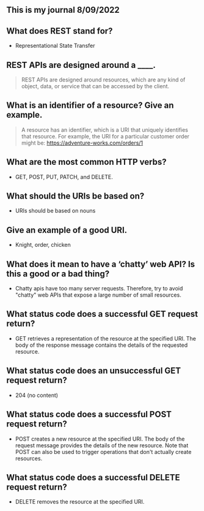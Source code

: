 ## This is my journal 8/09/2022

## What does REST stand for?

- Representational State Transfer

## REST APIs are designed around a ____.

> REST APIs are designed around resources, which are any kind of object, data, or service that can be accessed by the client.

## What is an identifier of a resource? Give an example.

> A resource has an identifier, which is a URI that uniquely identifies that resource. For example, the URI for a particular customer order might be: https://adventure-works.com/orders/1

## What are the most common HTTP verbs?

- GET, POST, PUT, PATCH, and DELETE.

## What should the URIs be based on?

- URIs should be based on nouns

## Give an example of a good URI.

- Knight, order, chicken

## What does it mean to have a ‘chatty’ web API? Is this a good or a bad thing?

- Chatty apis have too many server requests. Therefore, try to avoid "chatty" web APIs that expose a large number of small resources.

## What status code does a successful GET request return?

- GET retrieves a representation of the resource at the specified URI. The body of the response message contains the details of the requested resource.

## What status code does an unsuccessful GET request return?

- 204 (no content)

## What status code does a successful POST request return?

- POST creates a new resource at the specified URI. The body of the request message provides the details of the new resource. Note that POST can also be used to trigger operations that don't actually create resources.

## What status code does a successful DELETE request return?

- DELETE removes the resource at the specified URI.

